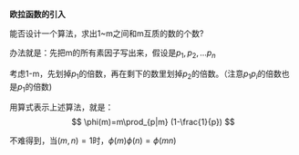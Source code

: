 **欧拉函数的引入**


能否设计一个算法，求出1~m之间和m互质的数的个数?

办法就是：先把m的所有素因子写出来，假设是$p_1,p_2,...p_n$

考虑1-m，先划掉$p_1$的倍数，再在剩下的数里划掉$p_2$的倍数。（注意$p_1p_i$的倍数也是$p_1$的倍数)

用算式表示上述算法，就是：
$$
\phi(m)=m\prod_{p|m} (1-\frac{1}{p})
$$



不难得到，当$(m,n)=1$时，$\phi(m)\phi(n)=\phi(mn)$